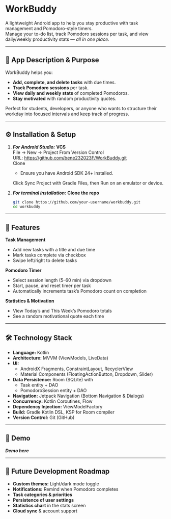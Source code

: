 # WorkBuddy

A lightweight Android app to help you stay productive with task management and Pomodoro-style timers.  
Manage your to-do list, track Pomodoro sessions per task, and view daily/weekly productivity stats — *all in one place*.

---

## 📖 App Description & Purpose

WorkBuddy helps you:
- **Add, complete, and delete tasks** with due times.
- **Track Pomodoro sessions** per task.
- **View daily and weekly stats** of completed Pomodoros.
- **Stay motivated** with random productivity quotes.

Perfect for students, developers, or anyone who wants to structure their workday into focused intervals and keep track of progress.

---
## ⚙️ Installation & Setup


1.  ***For Android Studio:*** **VCS**  
  File → New → Project From Version Control  
  URL: https://github.com/bene232023F/WorkBuddy.git  
  Clone
    - Ensure you have Android SDK 24+ installed.    
    
    Click Sync Project with Gradle Files, then Run on an emulator or device.
3.  ***For terminal installation:*** **Clone the repo**  
     ```bash
     git clone https://github.com/your-username/workbuddy.git
     cd workbuddy

---
## 🚀 Features  

**Task Management**
- Add new tasks with a title and due time
- Mark tasks complete via checkbox
- Swipe left/right to delete tasks

**Pomodoro Timer**
- Select session length (5–60 min) via dropdown
- Start, pause, and reset timer per task
- Automatically increments task’s Pomodoro count on completion

**Statistics & Motivation**
- View Today’s and This Week’s Pomodoro totals
- See a random motivational quote each time

---
## 🛠️ Technology Stack

- **Language:** Kotlin
- **Architecture:** MVVM (ViewModels, LiveData)
- **UI:**
  - AndroidX Fragments, ConstraintLayout, RecyclerView
  - Material Components (FloatingActionButton, Dropdown, Slider)
- **Data Persistence:** Room (SQLite) with
  - Task entity + DAO
  - PomodoroSession entity + DAO
- **Navigation:** Jetpack Navigation (Bottom Navigation & Dialogs)
- **Concurrency:** Kotlin Coroutines, Flow
- **Dependency Injection:** ViewModelFactory
- **Build:** Gradle Kotlin DSL, KSP for Room compiler
- **Version Control:** Git (GitHub)

---  
## 🎥 Demo  

***Demo here***

---  
## 🔭 Future Development Roadmap
- **Custom themes:** Light/dark mode toggle
- **Notifications:** Remind when Pomodoro completes
- **Task categories & priorities**
- **Persistence of user settings**
- **Statistics chart** in the stats screen
- **Cloud sync** & account support
